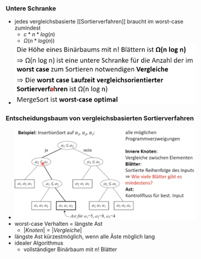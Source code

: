 ### Untere Schranke
+ jedes vergleichsbasierte [[Sortierverfahren]] braucht im worst-case zumindest
	+ $c*n*log(n)$
	+ $\Omega(n*log(n))$
+ ![](Pasted%20image%2020221028161926.png)

### Entscheidungsbaum von vergleichsbasierten Sortierverfahren
+ ![](Pasted%20image%2020221028160542.png)
+ worst-case Verhalten = längste Ast
	+ $|Knoten|=|Vergleiche|$
+ längste Ast kürzestmöglich, wenn alle Äste möglich lang
+ idealer Algorithmus
	+ vollständiger Binärbaum mit n! Blätter